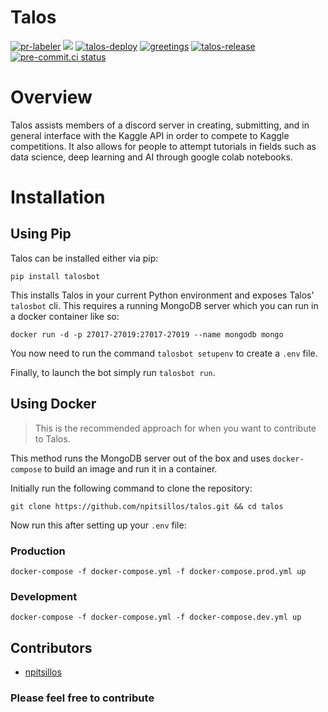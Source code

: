 # Talos

[![pr-labeler](https://github.com/npitsillos/talos/actions/workflows/pr-labeler.yml/badge.svg)](https://github.com/npitsillos/talos/actions/workflows/pr-labeler.yml) <a href="http://makeapullrequest.com"><img src="https://img.shields.io/badge/PRs-welcome-brightgreen.svg"></a> [![talos-deploy](https://github.com/npitsillos/talos/actions/workflows/talos-deploy.yml/badge.svg)](https://github.com/npitsillos/talos/actions/workflows/talos-deploy.yml) [![greetings](https://github.com/npitsillos/talos/actions/workflows/greetings.yml/badge.svg)](https://github.com/npitsillos/talos/actions/workflows/greetings.yml) [![talos-release](https://github.com/npitsillos/talos/actions/workflows/talos-package.yml/badge.svg)](https://github.com/npitsillos/talos/actions/workflows/talos-package.yml)[![pre-commit.ci status](https://results.pre-commit.ci/badge/github/npitsillos/talos/main.svg)](https://results.pre-commit.ci/latest/github/npitsillos/talos/main)


# Overview
Talos assists members of a discord server in creating, submitting, and in general interface with the Kaggle API in order to compete to Kaggle competitions. It also allows for people to attempt tutorials in fields such as data science, deep learning and AI through google colab notebooks.

# Installation
## Using Pip
Talos can be installed either via pip:

`pip install talosbot`

This installs Talos in your current Python environment and exposes Talos' `talosbot` cli.  This requires a running MongoDB server which you can run in a docker container like so:

`docker run -d -p 27017-27019:27017-27019 --name mongodb mongo`

You now need to run the command `talosbot setupenv` to create a `.env` file.

Finally, to launch the bot simply run `talosbot run`.

## Using Docker
> This is the recommended approach for when you want to contribute to Talos.

This method runs the MongoDB server out of the box and uses `docker-compose` to build an image and run it in a container.

Initially run the following command to clone the repository:

`git clone https://github.com/npitsillos/talos.git && cd talos`

Now run this after setting up your `.env` file:

### Production

`docker-compose -f docker-compose.yml -f docker-compose.prod.yml up`

### Development
`docker-compose -f docker-compose.yml -f docker-compose.dev.yml up`

## Contributors
* [npitsillos](https://github.com/npitsillos)

### Please feel free to contribute